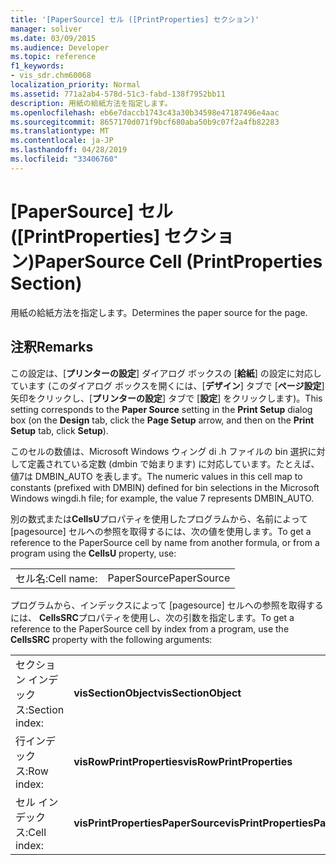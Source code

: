 ```yaml
---
title: '[PaperSource] セル ([PrintProperties] セクション)'
manager: soliver
ms.date: 03/09/2015
ms.audience: Developer
ms.topic: reference
f1_keywords:
- vis_sdr.chm60068
localization_priority: Normal
ms.assetid: 771a2ab4-578d-51c3-fabd-138f7952bb11
description: 用紙の給紙方法を指定します。
ms.openlocfilehash: eb6e7daccb1743c43a30b34598e47187496e4aac
ms.sourcegitcommit: 8657170d071f9bcf680aba50b9c07f2a4fb82283
ms.translationtype: MT
ms.contentlocale: ja-JP
ms.lasthandoff: 04/28/2019
ms.locfileid: "33406760"
---
```

# <a name="papersource-cell-printproperties-section"></a><span data-ttu-id="93db1-103">[PaperSource] セル ([PrintProperties] セクション)</span><span class="sxs-lookup"><span data-stu-id="93db1-103">PaperSource Cell (PrintProperties Section)</span></span>

<span data-ttu-id="93db1-104">用紙の給紙方法を指定します。</span><span class="sxs-lookup"><span data-stu-id="93db1-104">Determines the paper source for the page.</span></span> 
  
## <a name="remarks"></a><span data-ttu-id="93db1-105">注釈</span><span class="sxs-lookup"><span data-stu-id="93db1-105">Remarks</span></span>

<span data-ttu-id="93db1-106">この設定は、[**プリンターの設定**] ダイアログ ボックスの [**給紙**] の設定に対応しています (このダイアログ ボックスを開くには、[**デザイン**] タブで [**ページ設定**] 矢印をクリックし、[**プリンターの設定**] タブで [**設定**] をクリックします)。</span><span class="sxs-lookup"><span data-stu-id="93db1-106">This setting corresponds to the **Paper Source** setting in the **Print Setup** dialog box (on the **Design** tab, click the **Page Setup** arrow, and then on the **Print Setup** tab, click **Setup**).</span></span>
  
<span data-ttu-id="93db1-107">このセルの数値は、Microsoft Windows ウィング di .h ファイルの bin 選択に対して定義されている定数 (dmbin で始まります) に対応しています。たとえば、値7は DMBIN_AUTO を表します。</span><span class="sxs-lookup"><span data-stu-id="93db1-107">The numeric values in this cell map to constants (prefixed with DMBIN) defined for bin selections in the Microsoft Windows wingdi.h file; for example, the value 7 represents DMBIN_AUTO.</span></span> 
  
<span data-ttu-id="93db1-108">別の数式または**CellsU**プロパティを使用したプログラムから、名前によって [pagesource] セルへの参照を取得するには、次の値を使用します。</span><span class="sxs-lookup"><span data-stu-id="93db1-108">To get a reference to the PaperSource cell by name from another formula, or from a program using the **CellsU** property, use:</span></span> 
  
|||
|:-----|:-----|
|<span data-ttu-id="93db1-109">セル名:</span><span class="sxs-lookup"><span data-stu-id="93db1-109">Cell name:</span></span>  <br/> |<span data-ttu-id="93db1-110">PaperSource</span><span class="sxs-lookup"><span data-stu-id="93db1-110">PaperSource</span></span>  <br/> |
   
<span data-ttu-id="93db1-111">プログラムから、インデックスによって [pagesource] セルへの参照を取得するには、 **CellsSRC**プロパティを使用し、次の引数を指定します。</span><span class="sxs-lookup"><span data-stu-id="93db1-111">To get a reference to the PaperSource cell by index from a program, use the **CellsSRC** property with the following arguments:</span></span> 
  
|||
|:-----|:-----|
|<span data-ttu-id="93db1-112">セクション インデックス:</span><span class="sxs-lookup"><span data-stu-id="93db1-112">Section index:</span></span>  <br/> |<span data-ttu-id="93db1-113">**visSectionObject**</span><span class="sxs-lookup"><span data-stu-id="93db1-113">**visSectionObject**</span></span> <br/> |
|<span data-ttu-id="93db1-114">行インデックス:</span><span class="sxs-lookup"><span data-stu-id="93db1-114">Row index:</span></span>  <br/> |<span data-ttu-id="93db1-115">**visRowPrintProperties**</span><span class="sxs-lookup"><span data-stu-id="93db1-115">**visRowPrintProperties**</span></span> <br/> |
|<span data-ttu-id="93db1-116">セル インデックス:</span><span class="sxs-lookup"><span data-stu-id="93db1-116">Cell index:</span></span>  <br/> |<span data-ttu-id="93db1-117">**visPrintPropertiesPaperSource**</span><span class="sxs-lookup"><span data-stu-id="93db1-117">**visPrintPropertiesPaperSource**</span></span> <br/> |
   

